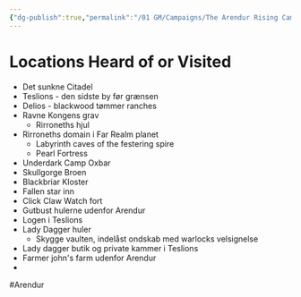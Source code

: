 ```yaml
---
{"dg-publish":true,"permalink":"/01 GM/Campaigns/The Arendur Rising Campaign/The Shadow Company/Bible/Player Vault/People/Locations heard of or visited/","title":"Locations","tags":["Arendur"]}
---
```



# Locations Heard of or Visited
- Det sunkne Citadel
- Teslions - den sidste by før grænsen
- Delios - blackwood tømmer ranches
- Ravne Kongens grav
	- Rirroneths hjul
- Rirroneths domain i Far Realm planet
	- Labyrinth caves of the festering spire
	- Pearl Fortress
- Underdark Camp Oxbar
- Skullgorge Broen
- Blackbriar Kloster
- Fallen star inn
- Click Claw Watch fort
- Gutbust hulerne udenfor Arendur
- Logen i Teslions
- Lady Dagger huler
	- Skygge vaulten, indelåst ondskab med warlocks velsignelse
- Lady dagger butik og private kammer i Teslions
- Farmer john's farm udenfor Arendur
- 

#Arendur